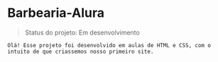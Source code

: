 # Barbearia-Alura

> Status do projeto: Em desenvolvimento
```
Olá! Esse projeto foi desenvolvido em aulas de HTML e CSS, com o intuito de que criassemos nosso primeiro site. 
```
